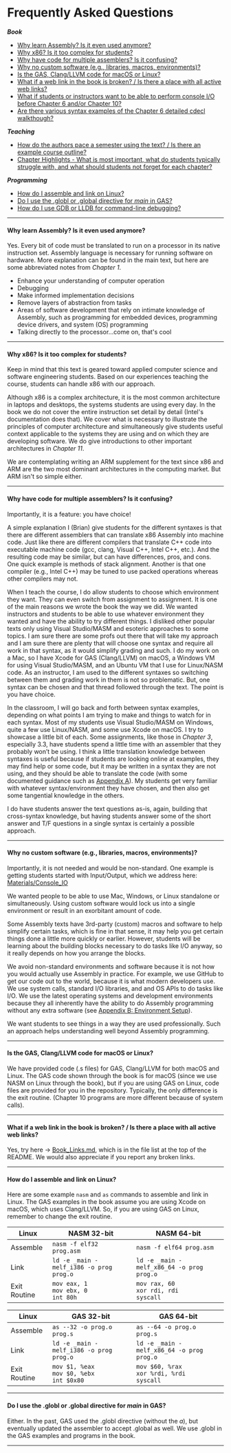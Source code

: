 # Frequently Asked Questions

***Book***

- [Why learn Assembly? Is it even used anymore?](#why)
- [Why x86? Is it too complex for students?](#x86)
- [Why have code for multiple assemblers? Is it confusing?](#assemblers)
- [Why no custom software (e.g., libraries, macros, environments)?](#software)
- [Is the GAS, Clang/LLVM code for macOS or Linux?](#GAS)
- [What if a web link in the book is broken? / Is there a place with all active web links?](#book_links)
- [What if students or instructors want to be able to perform console I/O before Chapter 6 and/or Chapter 10?](../Materials/Console\_IO/)
- [Are there various syntax examples of the Chapter 6 detailed cdecl walkthough?](../Materials/cdecl/README.md)

***Teaching***

- [How do the authors pace a semester using the text? / Is there an example course outline?](../Materials/WeeklyOutlineExample/)
- [Chapter Highlights - What is most important, what do students typically struggle with, and what should students not forget for each chapter?](../Materials/ChapterHighlights/README.md)

***Programming***

- [How do I assemble and link on Linux?](#linux)
- [Do I use the .globl or .global directive for *main* in GAS?](#global)
- [How do I use GDB or LLDB for command-line debugging?](../Materials/GDB\_LLDB/)

---

<a id="why"></a>
#### Why learn Assembly? Is it even used anymore?
Yes. Every bit of code must be translated to run on a processor in its native instruction set. Assembly language is necessary for running software on hardware. More explanation can be found in the main text, but here are some abbreviated notes from *Chapter 1*.

- Enhance your understanding of computer operation 
- Debugging
- Make informed implementation decisions
- Remove layers of abstraction from tasks- Areas of software development that rely on intimate knowledge of Assembly, such as programming forembedded devices, programming device drivers, and system (OS) programming
- Talking directly to the processor...come on, that's cool

---

<a id="x86"></a>
#### Why x86? Is it too complex for students?
Keep in mind that this text is geared toward applied computer science and software engineering students. Based on our experiences teaching the course, students can handle x86 with our approach.

Although x86 is a complex architecture, it is the most common architecture in laptops and desktops, the systems students are using every day. In the book we do not cover the entire instruction set detail by detail (Intel's documentation does that). We cover what is necessary to illustrate the principles of computer architecture and simultaneously give students useful context applicable to the systems they are using and on which they are developing software. We do give introductions to other important architectures in *Chapter 11*.

We are contemplating writing an ARM supplement for the text since x86 and ARM are the two most dominant architectures in the computing market. But ARM isn't so simple either.

---

<a id="assemblers"></a>
#### Why have code for multiple assemblers? Is it confusing?
Importantly, it is a feature: you have choice!

A simple explanation I (Brian) give students for the different syntaxes is that there are different assemblers that can translate x86 Assembly into machine code. Just like there are different compilers that translate C++ code into executable machine code (gcc, clang, Visual C++, Intel C++, etc.). And the resulting code may be similar, but can have differences, pros, and cons. One quick example is methods of stack alignment. Another is that one compiler (e.g., Intel C++) may be tuned to use packed operations whereas other compilers may not.

When I teach the course, I do allow students to choose which environment they want. They can even switch from assignment to assignment. It is one of the main reasons we wrote the book the way we did. We wanted instructors and students to be able to use whatever environment they wanted and have the ability to try different things. I disliked other popular texts only using Visual Studio/MASM and esoteric approaches to some topics. I am sure there are some profs out there that will take my approach and I am sure there are plenty that will choose one syntax and require all work in that syntax, as it would simplify grading and such. I do my work on a Mac, so I have Xcode for GAS (Clang/LLVM) on macOS, a Windows VM for using Visual Studio/MASM, and an Ubuntu VM that I use for Linux/NASM code. As an instructor, I am used to the different syntaxes so switching between them and grading work in them is not so problematic. But, one syntax can be chosen and that thread followed through the text. The point is you have choice.

In the classroom, I will go back and forth between syntax examples, depending on what points I am trying to make and things to watch for in each syntax. Most of my students use Visual Studio/MASM on Windows, quite a few use Linux/NASM, and some use Xcode on macOS. I try to showcase a little bit of each. Some assignments, like those in *Chapter 3*, especially 3.3, have students spend a little time with an assembler that they probably won’t be using. I think a little translation knowledge between syntaxes is useful because if students are looking online at examples, they may find help or some code, but it may be written in a syntax they are not using, and they should be able to translate the code (with some documented guidance such as [Appendix A](../content/Assembly_App_A_GitHub.pdf)). My students get very familiar with whatever syntax/environment they have chosen, and then also get some tangential knowledge in the others.

I do have students answer the text questions as-is, again, building that cross-syntax knowledge, but having students answer some of the short answer and T/F questions in a single syntax is certainly a possible approach.

---

<a id="software"></a>
#### Why no custom software (e.g., libraries, macros, environments)?
Importantly, it is not needed and would be non-standard. One example is getting students started with Input/Output, which we address here: [Materials/Console_IO](../Materials/Console\_IO/)

We wanted people to be able to use Mac, Windows, or Linux standalone or simultaneously. Using custom software would lock us into a single environment or result in an exorbitant amount of code.

Some Assembly texts have 3rd-party (custom) macros and software to help simplify certain tasks, which is fine in that sense, it may help you get certain things done a little more quickly or earlier. However, students will be learning about the building blocks necessary to do tasks like I/O anyway, so it really depends on how you arrange the blocks.

We avoid non-standard environments and software because it is not how you would actually use Assembly in practice. For example, we use GitHub to get our code out to the world, because it is what modern developers use. We use system calls, standard I/O libraries, and  and OS APIs to do tasks like I/O. We use the latest operating systems and development environments because they all inherently have the ability to do Assembly programming without any extra software (see [Appendix B: Environment Setup](../content/Assembly_App_B_GitHub.pdf)).

We want students to see things in a way they are used professionally. Such an approach helps understanding well beyond Assembly programming.

---

<a id="GAS"></a>
#### Is the GAS, Clang/LLVM code for macOS or Linux?
We have provided code (.s files) for GAS, Clang/LLVM for both macOS and Linux. The GAS code shown through the book is for macOS (since we use NASM on Linux through the book), but if you are using GAS on Linux, code files are provided for you in the repository. Typically, the only difference is the exit routine. (Chapter 10 programs are more different because of system calls).

---

<a id="book_links"></a>
#### What if a web link in the book is broken? / Is there a place with all active web links?
Yes, try here -> [Book_Links.md](../Book_Links.md), which is in the file list at the top of the README. We would also appreciate if you report any broken links.

---

<a id="linux"></a>
#### How do I assemble and link on Linux?
Here are some example `nasm` and `as` commands to assemble and link in Linux. The GAS examples in the book assume you are using Xcode on macOS, which uses Clang/LLVM. So, if you are using GAS on Linux, remember to change the exit routine.

|    Linux     | NASM 32-bit | NASM 64-bit |
|--------------|-----------|-----------|
| Assemble     | `nasm -f elf32 prog.asm` | `nasm -f elf64 prog.asm` |
| Link         | `ld -e _main -melf_i386 -o prog prog.o` | `ld -e _main -melf_x86_64 -o prog prog.o` |
| Exit Routine | `mov eax, 1`<br>`mov ebx, 0`<br>`int 80h` | `mov rax, 60`<br>`xor rdi, rdi`<br>`syscall` |

|    Linux     | GAS 32-bit | GAS 64-bit |
|--------------|-----------|-----------|
| Assemble     | `as --32 -o prog.o prog.s` | `as --64 -o prog.o prog.s` |
| Link         | `ld -e _main -melf_i386 -o prog prog.o` | `ld -e _main -melf_x86_64 -o prog prog.o` |
| Exit Routine | `mov $1, %eax`<br>`mov $0, %ebx`<br>`int $0x80` | `mov $60, %rax`<br>`xor %rdi, %rdi`<br>`syscall` |

---

<a id="global"></a>
#### Do I use the .globl or .global directive for *main* in GAS?
Either. In the past, GAS used the .globl directive (without the *a*), but eventually updated the assembler to accept .global as well. We use .globl in the GAS examples and programs in the book.

---

